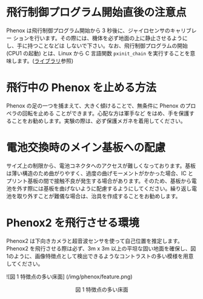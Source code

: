 # 飛行制御プログラム開始直後の注意点Phenox は飛行制御プログラム開始から 3 秒後に、ジャイロセンサのキャリブレー ションを行います。その際には、機体を必ず地面の上に静止させるようにし、手に持つことなどは しないで下さい。なお、飛行制御プログラムの開始 (CPU1 の起動) とは、Linux から C 言語関数 `pxinit_chain` を実行することを意味します。([ライブラリ](../dev/api)参照)

# 飛行中の Phenox を止める方法Phenox の足の一つを捕まえて、大きく傾けることで、無条件に Phenox のプロペラの回転を止める ことができます。心配な方は軍手など をはめ、手を保護することをお勧めします。実験の際は、必ず保護メガネを着用してください。

# 電池交換時のメイン基板への配慮サイズ上の制限から、電池コネクタへのアクセスが難しくなっております。基板は薄い構造のため曲がりやすく、過度の曲げモーメントがかかった場合、IC とプリント基板の間で接触不良が発生する場合があります。そのため、基板から電池を外す際には基板を曲げないように配慮するようにしてください。繰り返し電池を取り外すことが難儀な場合は、治具を作成することをお勧めします。

# Phenox2 を飛行させる環境
Phenox2 は下向きカメラと超音波センサを使って自己位置を推定します。Phenox2 を飛行させる際は必ず、3m x 3m 以上の平坦な固い地面を確保し、図1のように、画像特徴点として検出できるようなコントラストの多い模様を用意してください。

![図 1 特徴点の多い床面] (/img/phenox/feature.png)
<div align="center">図 1 特徴点の多い床面</div>